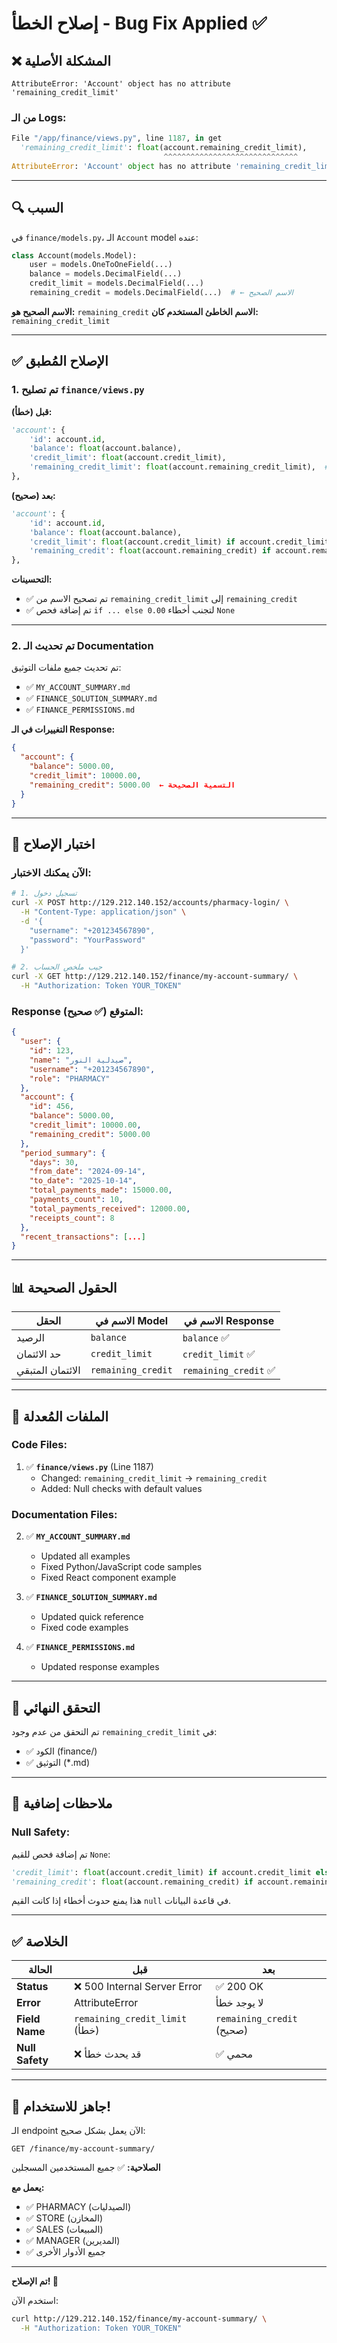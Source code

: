 # إصلاح الخطأ - Bug Fix Applied ✅

## ❌ المشكلة الأصلية

```
AttributeError: 'Account' object has no attribute 'remaining_credit_limit'
```

### من الـ Logs:
```python
File "/app/finance/views.py", line 1187, in get
  'remaining_credit_limit': float(account.remaining_credit_limit),
                                  ^^^^^^^^^^^^^^^^^^^^^^^^^^^^^^
AttributeError: 'Account' object has no attribute 'remaining_credit_limit'
```

---

## 🔍 السبب

في `finance/models.py`، الـ `Account` model عنده:

```python
class Account(models.Model):
    user = models.OneToOneField(...)
    balance = models.DecimalField(...)
    credit_limit = models.DecimalField(...)
    remaining_credit = models.DecimalField(...)  # ← الاسم الصحيح
```

**الاسم الصحيح هو:** `remaining_credit`
**الاسم الخاطئ المستخدم كان:** `remaining_credit_limit`

---

## ✅ الإصلاح المُطبق

### 1. تم تصليح `finance/views.py`

**قبل (خطأ):**
```python
'account': {
    'id': account.id,
    'balance': float(account.balance),
    'credit_limit': float(account.credit_limit),
    'remaining_credit_limit': float(account.remaining_credit_limit),  # ❌ خطأ
},
```

**بعد (صحيح):**
```python
'account': {
    'id': account.id,
    'balance': float(account.balance),
    'credit_limit': float(account.credit_limit) if account.credit_limit else 0.00,
    'remaining_credit': float(account.remaining_credit) if account.remaining_credit else 0.00,  # ✅ صح
},
```

**التحسينات:**
- ✅ تم تصحيح الاسم من `remaining_credit_limit` إلى `remaining_credit`
- ✅ تم إضافة فحص `if ... else 0.00` لتجنب أخطاء `None`

---

### 2. تم تحديث الـ Documentation

تم تحديث جميع ملفات التوثيق:
- ✅ `MY_ACCOUNT_SUMMARY.md`
- ✅ `FINANCE_SOLUTION_SUMMARY.md`
- ✅ `FINANCE_PERMISSIONS.md`

**التغييرات في الـ Response:**
```json
{
  "account": {
    "balance": 5000.00,
    "credit_limit": 10000.00,
    "remaining_credit": 5000.00  ← التسمية الصحيحة
  }
}
```

---

## 🧪 اختبار الإصلاح

### الآن يمكنك الاختبار:

```bash
# 1. تسجيل دخول
curl -X POST http://129.212.140.152/accounts/pharmacy-login/ \
  -H "Content-Type: application/json" \
  -d '{
    "username": "+201234567890",
    "password": "YourPassword"
  }'

# 2. جيب ملخص الحساب
curl -X GET http://129.212.140.152/finance/my-account-summary/ \
  -H "Authorization: Token YOUR_TOKEN"
```

### Response المتوقع (✅ صحيح):

```json
{
  "user": {
    "id": 123,
    "name": "صيدلية النور",
    "username": "+201234567890",
    "role": "PHARMACY"
  },
  "account": {
    "id": 456,
    "balance": 5000.00,
    "credit_limit": 10000.00,
    "remaining_credit": 5000.00
  },
  "period_summary": {
    "days": 30,
    "from_date": "2024-09-14",
    "to_date": "2025-10-14",
    "total_payments_made": 15000.00,
    "payments_count": 10,
    "total_payments_received": 12000.00,
    "receipts_count": 8
  },
  "recent_transactions": [...]
}
```

---

## 📊 الحقول الصحيحة

| الحقل | الاسم في Model | الاسم في Response |
|-------|---------------|------------------|
| الرصيد | `balance` | `balance` ✅ |
| حد الائتمان | `credit_limit` | `credit_limit` ✅ |
| الائتمان المتبقي | `remaining_credit` | `remaining_credit` ✅ |

---

## 🔧 الملفات المُعدلة

### Code Files:
1. ✅ **`finance/views.py`** (Line 1187)
   - Changed: `remaining_credit_limit` → `remaining_credit`
   - Added: Null checks with default values

### Documentation Files:
2. ✅ **`MY_ACCOUNT_SUMMARY.md`**
   - Updated all examples
   - Fixed Python/JavaScript code samples
   - Fixed React component example

3. ✅ **`FINANCE_SOLUTION_SUMMARY.md`**
   - Updated quick reference
   - Fixed code examples

4. ✅ **`FINANCE_PERMISSIONS.md`**
   - Updated response examples

---

## 🎯 التحقق النهائي

تم التحقق من عدم وجود `remaining_credit_limit` في:
- ✅ الكود (finance/)
- ✅ التوثيق (*.md)

---

## 📝 ملاحظات إضافية

### Null Safety:
تم إضافة فحص للقيم `None`:

```python
'credit_limit': float(account.credit_limit) if account.credit_limit else 0.00,
'remaining_credit': float(account.remaining_credit) if account.remaining_credit else 0.00,
```

هذا يمنع حدوث أخطاء إذا كانت القيم `null` في قاعدة البيانات.

---

## ✅ الخلاصة

| الحالة | قبل | بعد |
|--------|-----|-----|
| **Status** | ❌ 500 Internal Server Error | ✅ 200 OK |
| **Error** | AttributeError | لا يوجد خطأ |
| **Field Name** | `remaining_credit_limit` (خطأ) | `remaining_credit` (صحيح) |
| **Null Safety** | ❌ قد يحدث خطأ | ✅ محمي |

---

## 🚀 جاهز للاستخدام!

الـ endpoint الآن يعمل بشكل صحيح:

```
GET /finance/my-account-summary/
```

**الصلاحية:** ✅ جميع المستخدمين المسجلين

**يعمل مع:**
- ✅ PHARMACY (الصيدليات)
- ✅ STORE (المخازن)
- ✅ SALES (المبيعات)
- ✅ MANAGER (المديرين)
- ✅ جميع الأدوار الأخرى

---

**تم الإصلاح! 🎉**

استخدم الآن:
```bash
curl http://129.212.140.152/finance/my-account-summary/ \
  -H "Authorization: Token YOUR_TOKEN"
```

